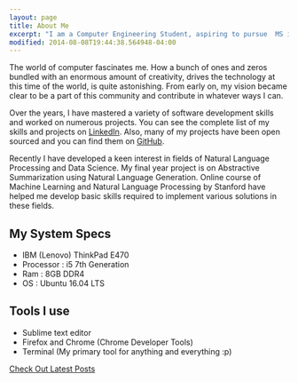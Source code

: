 ```yaml
---
layout: page
title: About Me
excerpt: "I am a Computer Engineering Student, aspiring to pursue  MS in CS from US."
modified: 2014-08-08T19:44:38.564948-04:00
---
```


The world of computer fascinates me. How a bunch of ones and zeros bundled with an enormous amount of creativity, drives the technology at this time of the world, is quite astonishing. From early on, my vision became clear to be a part of this community and contribute in whatever ways I can.

Over the years, I have mastered a variety of software development skills and worked on numerous projects. You can see the complete list of my skills and projects on [LinkedIn](https://www.linkedin.com/in/shahriken). Also, many of my projects have been open sourced and you can find them on [GitHub](https://github.com/rikenshah).

Recently I have developed a keen interest in fields of Natural Language Processing and Data Science. My final year project is on Abstractive Summarization using Natural Language Generation. Online course of Machine Learning and Natural Language Processing by Stanford have helped me develop basic skills required to implement various solutions in these fields.

## My System Specs

* IBM (Lenovo) ThinkPad E470
* Processor : i5 7th Generation
* Ram : 8GB DDR4
* OS : Ubuntu 16.04 LTS

## Tools I use

- Sublime text editor
- Firefox and Chrome (Chrome Developer Tools)
- Terminal (My primary tool for anything and everything :p)

<a markdown="0" href="{{ site.url }}/" class="btn">Check Out Latest Posts<a>
